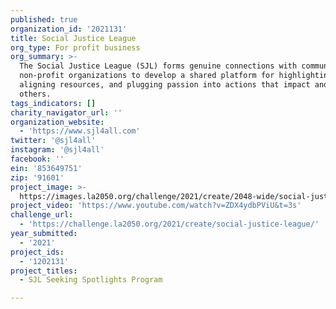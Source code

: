 ```yaml
---
published: true
organization_id: '2021131'
title: Social Justice League
org_type: For profit business
org_summary: >-
  The Social Justice League (SJL) forms genuine connections with communities and
  non-profit organizations to develop a shared platform for highlighting needs,
  aligning resources, and plugging passion into actions that impact and inspire
  others.
tags_indicators: []
charity_navigator_url: ''
organization_website:
  - 'https://www.sjl4all.com'
twitter: '@sjl4all'
instagram: '@sjl4all'
facebook: ''
ein: '853649751'
zip: '91601'
project_image: >-
  https://images.la2050.org/challenge/2021/create/2048-wide/social-justice-league.jpg
project_video: 'https://www.youtube.com/watch?v=ZDX4ydbPViU&t=3s'
challenge_url:
  - 'https://challenge.la2050.org/2021/create/social-justice-league/'
year_submitted:
  - '2021'
project_ids:
  - '1202131'
project_titles:
  - SJL Seeking Spotlights Program

---
```

